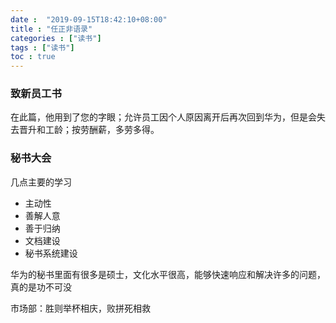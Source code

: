 ```yaml
---
date :  "2019-09-15T18:42:10+08:00" 
title : "任正非语录" 
categories : ["读书"] 
tags : ["读书"] 
toc : true
---
```


### 致新员工书

在此篇，他用到了您的字眼；允许员工因个人原因离开后再次回到华为，但是会失去晋升和工龄；按劳酬薪，多劳多得。

### 秘书大会

几点主要的学习

- 主动性
- 善解人意
- 善于归纳
- 文档建设
- 秘书系统建设

华为的秘书里面有很多是硕士，文化水平很高，能够快速响应和解决许多的问题，真的是功不可没

市场部：胜则举杯相庆，败拼死相救